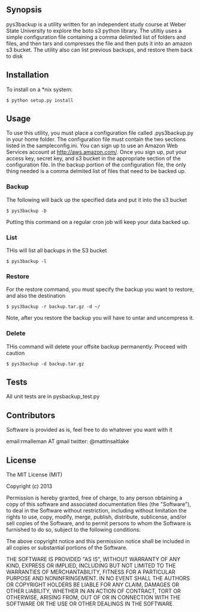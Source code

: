 ## Synopsis

pys3backup is a utility written for an independent study course at Weber State University to explore the boto s3 python
library.  The utiltiy uses a simple configuration file containing a comma delimited list of folders and files, and then
tars and compresses the file and then puts it into an amazon s3 bucket.  The utility also can list previous backups, and
restore them back to disk

## Installation

To install on a *nix system:

<pre><code>$ python setup.py install</code></pre>

## Usage

To use this utility, you must place a configuration file called .pys3backup.py in your home folder.  The configuration
file must contain the two sections listed in the sampleconfig.ini.  You can sign up to use an Amazon Web Services account
at http://aws.amazon.com/.  Once you sign up, put your access key, secret key, and s3 bucket in the appropriate section
of the configuration file.  In the backup portion of the configuration file, the only thing needed is a comma delmited list
of files that need to be backed up.

### Backup

The following will back up the specified data and put it into the s3 bucket

<pre><code>$ pys3backup -b</code></pre>

Putting this command on a regular cron job will keep your data backed up.

### List

THis will list all backups in the S3 bucket
<pre><code>$ pys3backup -l</code></pre>

### Restore

For the restore command, you must specify the backup you want to restore, and also the destination

<pre><code>$ pys3backup -r backup.tar.gz -d ~/ </code></pre>

Note, after you restore the backup you will have to untar and uncompress it.

### Delete

THis command will delete your offsite backup permanently.  Proceed with caution

<pre><code>$ pys3backup -d backup.tar.gz</code></pre>

## Tests

All unit tests are in pysbackup_test.py

## Contributors

Software is provided as is, feel free to do whatever you want with it

email:rmalleman AT gmail
twitter: @mattinsaltlake


## License

The MIT License (MIT)

Copyright (c) 2013

Permission is hereby granted, free of charge, to any person obtaining a copy
of this software and associated documentation files (the "Software"), to deal
in the Software without restriction, including without limitation the rights
to use, copy, modify, merge, publish, distribute, sublicense, and/or sell
copies of the Software, and to permit persons to whom the Software is
furnished to do so, subject to the following conditions:

The above copyright notice and this permission notice shall be included in
all copies or substantial portions of the Software.

THE SOFTWARE IS PROVIDED "AS IS", WITHOUT WARRANTY OF ANY KIND, EXPRESS OR
IMPLIED, INCLUDING BUT NOT LIMITED TO THE WARRANTIES OF MERCHANTABILITY,
FITNESS FOR A PARTICULAR PURPOSE AND NONINFRINGEMENT. IN NO EVENT SHALL THE
AUTHORS OR COPYRIGHT HOLDERS BE LIABLE FOR ANY CLAIM, DAMAGES OR OTHER
LIABILITY, WHETHER IN AN ACTION OF CONTRACT, TORT OR OTHERWISE, ARISING FROM,
OUT OF OR IN CONNECTION WITH THE SOFTWARE OR THE USE OR OTHER DEALINGS IN
THE SOFTWARE.

